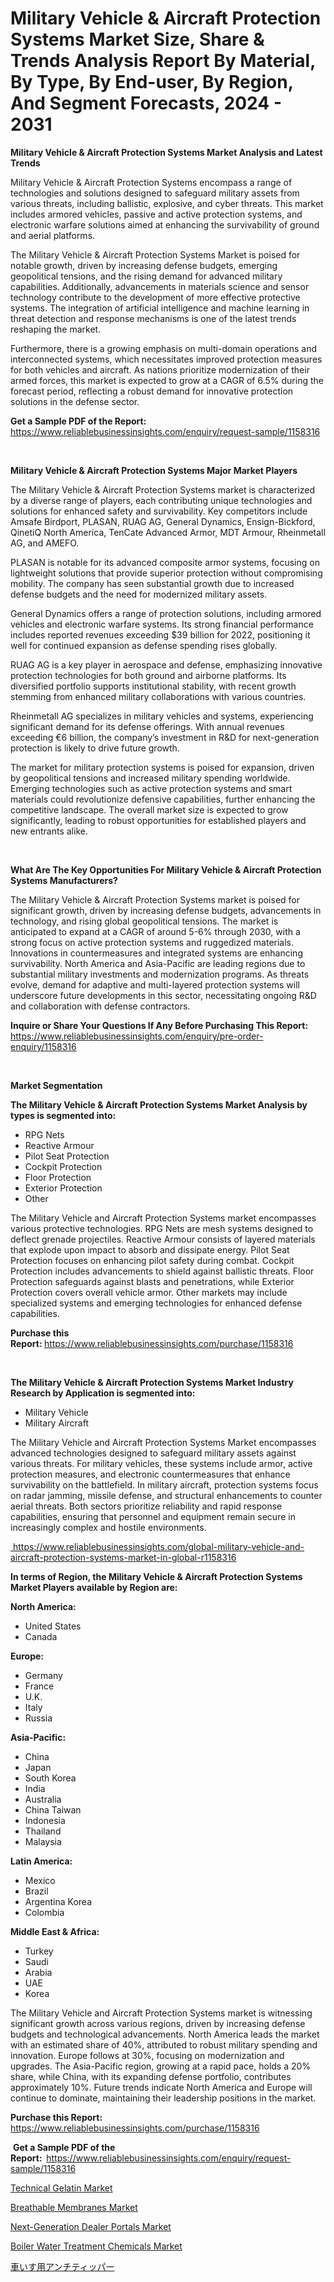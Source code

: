 <p><h1>Military Vehicle & Aircraft Protection Systems Market Size, Share & Trends Analysis Report By Material, By Type, By End-user, By Region, And Segment Forecasts, 2024 - 2031</h1></p><p><strong>Military Vehicle & Aircraft Protection Systems Market Analysis and Latest Trends</strong></p>
<p><p>Military Vehicle & Aircraft Protection Systems encompass a range of technologies and solutions designed to safeguard military assets from various threats, including ballistic, explosive, and cyber threats. This market includes armored vehicles, passive and active protection systems, and electronic warfare solutions aimed at enhancing the survivability of ground and aerial platforms.</p><p>The Military Vehicle & Aircraft Protection Systems Market is poised for notable growth, driven by increasing defense budgets, emerging geopolitical tensions, and the rising demand for advanced military capabilities. Additionally, advancements in materials science and sensor technology contribute to the development of more effective protective systems. The integration of artificial intelligence and machine learning in threat detection and response mechanisms is one of the latest trends reshaping the market.</p><p>Furthermore, there is a growing emphasis on multi-domain operations and interconnected systems, which necessitates improved protection measures for both vehicles and aircraft. As nations prioritize modernization of their armed forces, this market is expected to grow at a CAGR of 6.5% during the forecast period, reflecting a robust demand for innovative protection solutions in the defense sector.</p></p>
<p><strong>Get a Sample PDF of the Report:&nbsp;</strong> <a href="https://www.reliablebusinessinsights.com/enquiry/request-sample/1158316">https://www.reliablebusinessinsights.com/enquiry/request-sample/1158316</a></p>
<p>&nbsp;</p>
<p><strong>Military Vehicle & Aircraft Protection Systems Major Market Players</strong></p>
<p><p>The Military Vehicle & Aircraft Protection Systems market is characterized by a diverse range of players, each contributing unique technologies and solutions for enhanced safety and survivability. Key competitors include Amsafe Birdport, PLASAN, RUAG AG, General Dynamics, Ensign-Bickford, QinetiQ North America, TenCate Advanced Armor, MDT Armour, Rheinmetall AG, and AMEFO.</p><p>PLASAN is notable for its advanced composite armor systems, focusing on lightweight solutions that provide superior protection without compromising mobility. The company has seen substantial growth due to increased defense budgets and the need for modernized military assets. </p><p>General Dynamics offers a range of protection solutions, including armored vehicles and electronic warfare systems. Its strong financial performance includes reported revenues exceeding $39 billion for 2022, positioning it well for continued expansion as defense spending rises globally.</p><p>RUAG AG is a key player in aerospace and defense, emphasizing innovative protection technologies for both ground and airborne platforms. Its diversified portfolio supports institutional stability, with recent growth stemming from enhanced military collaborations with various countries.</p><p>Rheinmetall AG specializes in military vehicles and systems, experiencing significant demand for its defense offerings. With annual revenues exceeding €6 billion, the company’s investment in R&D for next-generation protection is likely to drive future growth.</p><p>The market for military protection systems is poised for expansion, driven by geopolitical tensions and increased military spending worldwide. Emerging technologies such as active protection systems and smart materials could revolutionize defensive capabilities, further enhancing the competitive landscape. The overall market size is expected to grow significantly, leading to robust opportunities for established players and new entrants alike.</p></p>
<p>&nbsp;</p>
<p><strong>What Are The Key Opportunities For Military Vehicle & Aircraft Protection Systems Manufacturers?</strong></p>
<p><p>The Military Vehicle & Aircraft Protection Systems market is poised for significant growth, driven by increasing defense budgets, advancements in technology, and rising global geopolitical tensions. The market is anticipated to expand at a CAGR of around 5-6% through 2030, with a strong focus on active protection systems and ruggedized materials. Innovations in countermeasures and integrated systems are enhancing survivability. North America and Asia-Pacific are leading regions due to substantial military investments and modernization programs. As threats evolve, demand for adaptive and multi-layered protection systems will underscore future developments in this sector, necessitating ongoing R&D and collaboration with defense contractors.</p></p>
<p><strong>Inquire or Share Your Questions If Any Before Purchasing This Report:</strong> <a href="https://www.reliablebusinessinsights.com/enquiry/pre-order-enquiry/1158316">https://www.reliablebusinessinsights.com/enquiry/pre-order-enquiry/1158316</a></p>
<p>&nbsp;</p>
<p><strong>Market Segmentation</strong></p>
<p><strong>The Military Vehicle & Aircraft Protection Systems Market Analysis by types is segmented into:</strong></p>
<p><ul><li>RPG Nets</li><li>Reactive Armour</li><li>Pilot Seat Protection</li><li>Cockpit Protection</li><li>Floor Protection</li><li>Exterior Protection</li><li>Other</li></ul></p>
<p><p>The Military Vehicle and Aircraft Protection Systems market encompasses various protective technologies. RPG Nets are mesh systems designed to deflect grenade projectiles. Reactive Armour consists of layered materials that explode upon impact to absorb and dissipate energy. Pilot Seat Protection focuses on enhancing pilot safety during combat. Cockpit Protection includes advancements to shield against ballistic threats. Floor Protection safeguards against blasts and penetrations, while Exterior Protection covers overall vehicle armor. Other markets may include specialized systems and emerging technologies for enhanced defense capabilities.</p></p>
<p><strong>Purchase this Report:&nbsp;</strong><a href="https://www.reliablebusinessinsights.com/purchase/1158316">https://www.reliablebusinessinsights.com/purchase/1158316</a></p>
<p>&nbsp;</p>
<p><strong>The Military Vehicle & Aircraft Protection Systems Market Industry Research by Application is segmented into:</strong></p>
<p><ul><li>Military Vehicle</li><li>Military Aircraft</li></ul></p>
<p><p>The Military Vehicle and Aircraft Protection Systems Market encompasses advanced technologies designed to safeguard military assets against various threats. For military vehicles, these systems include armor, active protection measures, and electronic countermeasures that enhance survivability on the battlefield. In military aircraft, protection systems focus on radar jamming, missile defense, and structural enhancements to counter aerial threats. Both sectors prioritize reliability and rapid response capabilities, ensuring that personnel and equipment remain secure in increasingly complex and hostile environments.</p></p>
<p><a href="https://www.reliablebusinessinsights.com/global-military-vehicle-and-aircraft-protection-systems-market-in-global-r1158316">&nbsp;https://www.reliablebusinessinsights.com/global-military-vehicle-and-aircraft-protection-systems-market-in-global-r1158316</a></p>
<p><strong>In terms of Region, the Military Vehicle & Aircraft Protection Systems Market Players available by Region are:</strong></p>
<p>
    <p> <strong> North America: </strong>
        <ul>
            <li>United States</li>
            <li>Canada</li>
        </ul>
        </p> 
    <p> <strong> Europe: </strong>
        <ul>
            <li>Germany</li>
            <li>France</li>
            <li>U.K.</li>
            <li>Italy</li>
            <li>Russia</li>
        </ul>
        </p> 
    <p> <strong> Asia-Pacific: </strong>
        <ul>
            <li>China</li>
            <li>Japan</li>
            <li>South Korea</li>
            <li>India</li>
            <li>Australia</li>
            <li>China Taiwan</li>
            <li>Indonesia</li>
            <li>Thailand</li>
            <li>Malaysia</li>
        </ul>
        </p> 
    <p> <strong> Latin America: </strong>
        <ul>
            <li>Mexico</li>
            <li>Brazil</li>
            <li>Argentina Korea</li>
            <li>Colombia</li>
        </ul>
        </p> 
    <p> <strong> Middle East & Africa: </strong>
        <ul>
            <li>Turkey</li>
            <li>Saudi</li>
            <li>Arabia</li>
            <li>UAE</li>
            <li>Korea</li>
        </ul>
    </p>
    </p>
<p><p>The Military Vehicle and Aircraft Protection Systems market is witnessing significant growth across various regions, driven by increasing defense budgets and technological advancements. North America leads the market with an estimated share of 40%, attributed to robust military spending and innovation. Europe follows at 30%, focusing on modernization and upgrades. The Asia-Pacific region, growing at a rapid pace, holds a 20% share, while China, with its expanding defense portfolio, contributes approximately 10%. Future trends indicate North America and Europe will continue to dominate, maintaining their leadership positions in the market.</p></p>
<p><strong>Purchase this Report: </strong><a href="https://www.reliablebusinessinsights.com/purchase/1158316">https://www.reliablebusinessinsights.com/purchase/1158316</a></p>
<p>&nbsp;<strong>Get a Sample PDF of the Report:&nbsp;&nbsp;</strong><a href="https://www.reliablebusinessinsights.com/enquiry/request-sample/1158316">https://www.reliablebusinessinsights.com/enquiry/request-sample/1158316</a></p>
<p><strong></strong></p>
<p><p><a href="https://www.linkedin.com/pulse/insights-technical-gelatin-industry-market-financial-status-ps5ke?trackingId=GCNYWAuETaGCFwdXMMiLhg%3D%3D">Technical Gelatin Market</a></p><p><a href="https://issuu.com/reportprime-2/docs/breathable-membranes-market-size-20_055fb9dca67dab">Breathable Membranes Market</a></p><p><a href="https://github.com/NancyAlvarado586/Market-Research-Report-List-1/blob/main/next-generation-dealer-portals-market.md">Next-Generation Dealer Portals Market</a></p><p><a href="https://issuu.com/reportprime-2/docs/boiler-water-treatment-chemicals-ma_2c64db16cccb6a">Boiler Water Treatment Chemicals Market</a></p><p><a href="https://medium.com/@ewellklocko_37130/wheelchair-anti-tippers-market-%E3%81%AF-%E3%82%B3%E3%82%B9%E3%83%88%E7%AE%A1%E7%90%86%E3%81%A8%E5%8A%B9%E7%8E%87%E5%90%91%E4%B8%8A%E3%82%92%E5%84%AA%E5%85%88%E3%81%97%E3%81%BE%E3%81%99-%E3%81%95%E3%82%89%E3%81%AB-%E5%A0%B1%E5%91%8A%E6%9B%B8%E3%81%AF%E5%B8%82%E5%A0%B4%E3%81%AE%E9%9C%80%E8%A6%81%E9%9D%A2%E3%81%A8%E4%BE%9B%E7%B5%A6%E9%9D%A2%E3%81%AE%E4%B8%A1%E6%96%B9%E3%82%92%E3%82%AB%E3%83%90%E3%83%BC%E3%81%97%E3%81%A6%E3%81%84%E3%81%BE%E3%81%99-wheelchair-918b60931739">車いす用アンチティッパー</a></p></p>
